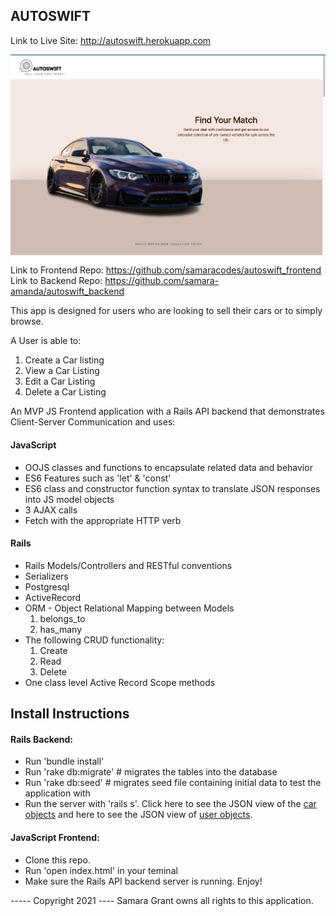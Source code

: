 AUTOSWIFT 
----------------------------------------
Link to Live Site: http://autoswift.herokuapp.com

![App Image](landing-page.png "Title")
Link to Frontend Repo: https://github.com/samaracodes/autoswift_frontend
Link to Backend Repo: https://github.com/samara-amanda/autoswift_backend


This app is designed for users who are looking to sell their cars or to simply browse.

A User is able to:
1. Create a Car listing
2. View a Car Listing
3. Edit a Car Listing
4. Delete a Car Listing


An MVP JS Frontend application with a Rails API backend that demonstrates Client-Server Communication and uses:
<h4>JavaScript</h4>
<ul>
    <li> OOJS classes and functions to encapsulate related data and behavior
    <li> ES6 Features such as 'let' & 'const'
    <li> ES6 class and constructor function syntax to translate JSON responses into JS model objects
    <li> 3 AJAX calls
    <li> Fetch with the appropriate HTTP verb
</ul>
<h4>Rails</h4>
<ul>
    <li> Rails Models/Controllers and RESTful conventions 
    <li> Serializers
    <li> Postgresql
    <li> ActiveRecord
    <li> ORM - Object Relational Mapping between Models
        <ol> 
            <li>belongs_to
            <li>has_many
        </ol>
    <li> The following CRUD functionality:
        <ol>
            <li>Create
            <li>Read
            <li>Delete
        </ol>
    <li> One class level Active Record Scope methods
</ul>

<h2>Install Instructions</h2>
<h4>Rails Backend:</h4>
<ul>
    <li> Run 'bundle install'
    <li> Run 'rake db:migrate' # migrates the tables into the database
    <li> Run 'rake db:seed'    # migrates seed file containing initial data to test the application with
    <li> Run the server with 'rails s'. Click here to see the JSON view of the <a href="http://localhost:3000/api/v1/cars">car objects</a> and here to see the JSON view of <a href="http://localhost:3000/api/v1/users">user objects</a>.
</ul>

<h4>JavaScript Frontend: </h4>
<ul> 
    <li> Clone this repo</a>.
    <li> Run 'open index.html' in your teminal
    <li> Make sure the Rails API backend server is running. Enjoy!
</ul>

----- Copyright 2021 ----
Samara Grant owns all rights to this application.

